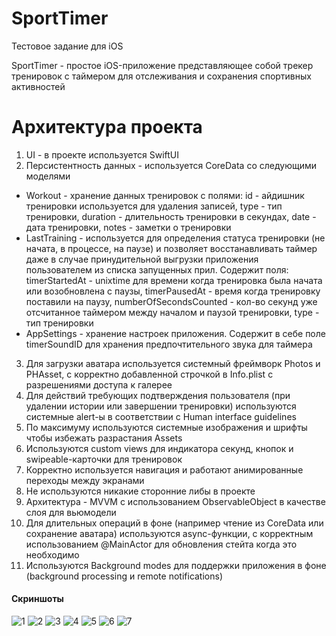 # SportTimer
Тестовое задание для iOS

SportTimer - простое iOS-приложение представляющее собой трекер тренировок с таймером для отслеживания и сохранения спортивных активностей

# Архитектура проекта

1. UI - в проекте используется SwiftUI
2. Персистентность данных - используется CoreData со следующими моделями
- Workout - хранение данных тренировок с полями: id - айдишник тренировки используется для удаления записей, type - тип тренировки, duration - длительность тренировки в секундах, date - дата тренировки, notes - заметки о тренировки
- LastTraining - используется для определения статуса тренировки (не начата, в процессе, на паузе) и позволяет восстанавливать таймер даже в случае принудительной выгрузки приложения пользователем из списка запущенных прил. Содержит поля: timerStartedAt - unixtime для времени когда тренировка была начата или возобновлена с паузы, timerPausedAt - время когда тренировку поставили на паузу, numberOfSecondsCounted - кол-во секунд уже отсчитанное таймером между началом и паузой тренировки, type - тип тренировки
- AppSettings - хранение настроек приложения. Содержит в себе поле timerSoundID для хранения предпочтительного звука для таймера
3. Для загрузки аватара используется системный фреймворк Photos и PHAsset, с корректно добавленной строчкой в Info.plist с разрешениями доступа к галерее
4. Для действий требующих подтверждения пользователя (при удалении истории или завершении тренировки) используются системные alert-ы в соответствии с Human interface guidelines
5. По максимуму используются системные изображения и шрифты чтобы избежать разрастания Assets
6. Используются custom views для индикатора секунд, кнопок и swipeable-карточки для тренировок
7. Корректно используется навигация и работают анимированные переходы между экранами
8. Не используются никакие сторонние либы в проекте
9. Архитектура - MVVM с использованием ObservableObject в качестве слоя для вьюмодели
10. Для длительных операций в фоне (например чтение из CoreData или сохранение аватара) используются async-функции, с корректным использованием @MainActor для обновления стейта когда это необходимо
11. Используются Background modes для поддержки приложения в фоне (background processing и remote notifications)

#### Скриншоты
![1](1.png)
![2](2.png)
![3](3.png)
![4](4.png)
![5](5.png)
![6](6.png)
![7](7.png)

